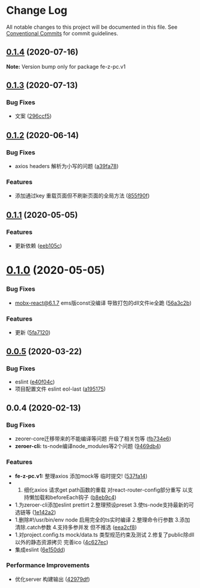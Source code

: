 # Change Log

All notable changes to this project will be documented in this file.
See [Conventional Commits](https://conventionalcommits.org) for commit guidelines.

## [0.1.4](https://github.com/zq0904/zeroer/compare/fe-z-pc.v1@0.1.3...fe-z-pc.v1@0.1.4) (2020-07-16)

**Note:** Version bump only for package fe-z-pc.v1





## [0.1.3](https://github.com/zq0904/zeroer/compare/fe-z-pc.v1@0.1.2...fe-z-pc.v1@0.1.3) (2020-07-13)


### Bug Fixes

* 文案 ([296ccf5](https://github.com/zq0904/zeroer/commit/296ccf5a787f69c9e3229432b865db535343cfc8))





## [0.1.2](https://github.com/zq0904/zeroer/compare/fe-z-pc.v1@0.1.1...fe-z-pc.v1@0.1.2) (2020-06-14)


### Bug Fixes

* axios headers 解析为小写的问题 ([a39fa78](https://github.com/zq0904/zeroer/commit/a39fa78cfdbcc8a936472737a4b1289f73dabc1e))


### Features

* 添加通过key 重载页面但不刷新页面的全局方法 ([855f90f](https://github.com/zq0904/zeroer/commit/855f90fa59e50c1f58e1b358a3fbd293fb0f90f9))





## [0.1.1](https://github.com/zq0904/zeroer/compare/fe-z-pc.v1@0.1.0...fe-z-pc.v1@0.1.1) (2020-05-05)


### Features

* 更新依赖 ([eeb105c](https://github.com/zq0904/zeroer/commit/eeb105c3ea139f8a53d947d709b00f6c55ce6341))





# [0.1.0](https://github.com/zq0904/zeroer/compare/fe-z-pc.v1@0.0.5...fe-z-pc.v1@0.1.0) (2020-05-05)


### Bug Fixes

* mobx-react@6.1.7 ems版const没编译 导致打包的dll文件ie全跪 ([56a3c2b](https://github.com/zq0904/zeroer/commit/56a3c2b0f5c53042a67e1006213c12553026d62c))


### Features

* 更新 ([5fa7120](https://github.com/zq0904/zeroer/commit/5fa7120bab1ede0bf2a4feace4251effb49f04ce))





## [0.0.5](https://github.com/zq0904/zeroer/compare/fe-z-pc.v1@0.0.4...fe-z-pc.v1@0.0.5) (2020-03-22)


### Bug Fixes

* eslint ([e40f04c](https://github.com/zq0904/zeroer/commit/e40f04ca533232643b3cbdd713dd2d1d1bda15d2))
* 项目配置文件 eslint eol-last ([a195175](https://github.com/zq0904/zeroer/commit/a19517507a9e35beadf7e41d06e1fa9227ee94e8))





## 0.0.4 (2020-02-13)


### Bug Fixes

* zeorer-core迁移带来的不能编译等问题 升级了相关包等 ([fb734e6](https://github.com/zq0904/zeroer/commit/fb734e6f1c0766a196cdcae51a4743b316bf9771))
* **zeroer-cli:** ts-node编译node_modules等2个问题 ([9469db4](https://github.com/zq0904/zeroer/commit/9469db47949542e0a7963ea08c03c950aa60e452))


### Features

* **fe-z-pc.v1:** 整理axios 添加mock等 临时提交! ([537fa14](https://github.com/zq0904/zeroer/commit/537fa14c5d2f50a1abff3745b8e92c173af2c245))
* 1. 细化axios 请求get path函数的重载 对react-router-config部分重写 以支持懒加载和beforeEach钩子 ([b8eb9c4](https://github.com/zq0904/zeroer/commit/b8eb9c4d8a50b13c07812a188e43f83950df677d))
* 1.为zeroer-cli添加eslint prettirt 2.整理预设preset 3.使ts-node支持最新的可选链等 ([1e142a2](https://github.com/zq0904/zeroer/commit/1e142a293530f997c64020e72c476025f54cae92))
* 1.删除#!/usr/bin/env node 启用完全的ts实时编译 2.整理命令行参数 3.添加清除.catch参数 4.支持多参并发 但不推选 ([eea2cf8](https://github.com/zq0904/zeroer/commit/eea2cf81264cfb51e6ebccc50466d0210d4110eb))
* 1.对project.config.ts mock/data.ts 类型规范约束及测试 2.修复了public除dll以外的静态资源拷贝 完善ico ([4c627ec](https://github.com/zq0904/zeroer/commit/4c627ecd7d707857410c32529e4e69961da7ce7a))
* 集成eslint ([6e150dd](https://github.com/zq0904/zeroer/commit/6e150dd21423a1d21d261be7acab231e581b88c5))


### Performance Improvements

* 优化server 构建输出 ([42979df](https://github.com/zq0904/zeroer/commit/42979dfc7742b165f0012e63c85eabfbfc33f318))
